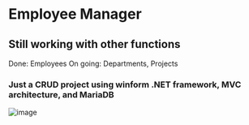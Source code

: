 # Employee Manager

## Still working with other functions

Done: Employees
On going: Departments, Projects

### Just a CRUD project using winform .NET framework, MVC architecture, and MariaDB

![image](https://github.com/tunashawn/Staff-Manager/assets/73065657/81b46f95-542f-4dd8-9f85-376a2d54bf0a)
